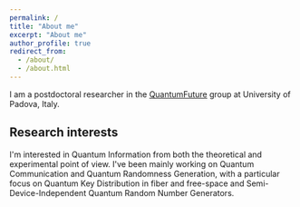 ```yaml
---
permalink: /
title: "About me"
excerpt: "About me"
author_profile: true
redirect_from: 
  - /about/
  - /about.html
---
```


I am a postdoctoral researcher in the [QuantumFuture](https://quantumfuture.dei.unipd.it/) group at University of Padova, Italy.

Research interests
------
I'm interested in Quantum Information from both the theoretical and experimental point of view. I've been mainly working on Quantum Communication and Quantum Randomness Generation, with a particular focus on Quantum Key Distribution in fiber and free-space and Semi-Device-Independent Quantum Random Number Generators.
